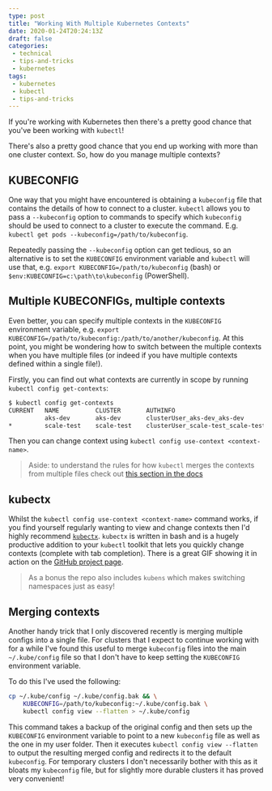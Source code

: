 ```yaml
---
type: post
title: "Working With Multiple Kubernetes Contexts"
date: 2020-01-24T20:24:13Z
draft: false
categories:
 - technical
 - tips-and-tricks
 - kubernetes
tags:
 - kubernetes
 - kubectl
 - tips-and-tricks
---
```



If you're working with Kubernetes then there's a pretty good chance that you've been working with `kubectl`!

There's also a pretty good chance that you end up working with more than one cluster context. So, how do you manage multiple contexts?

## KUBECONFIG

One way that you might have encountered is obtaining a `kubeconfig` file that contains the details of how to connect to a cluster. `kubectl` allows you to pass a `--kubeconfig` option to commands to specify which `kubeconfig` should be used to connect to a cluster to execute the command. E.g. `kubectl get pods --kubeconfig=/path/to/kubeconfig`.

Repeatedly passing the `--kubeconfig` option can get tedious, so an alternative is to set the `KUBECONFIG` environment variable and `kubectl` will use that, e.g. `export KUBECONFIG=/path/to/kubeconfig` (bash) or `$env:KUBECONFIG=c:\path\to\kubeconfig` (PowerShell).

## Multiple KUBECONFIGs, multiple contexts

Even better, you can specify multiple contexts in the `KUBECONFIG` environment variable, e.g. `export KUBECONFIG=/path/to/kubeconfig:/path/to/another/kubeconfig`. At this point, you might be wondering how to switch between the multiple contexts when you have multiple files (or indeed if you have multiple contexts defined within a single file!).

Firstly, you can find out what contexts are currently in scope by running `kubectl config get-contexts`:

```bash
$ kubectl config get-contexts
CURRENT   NAME          CLUSTER       AUTHINFO                           NAMESPACE
          aks-dev       aks-dev       clusterUser_aks-dev_aks-dev        default
*         scale-test    scale-test    clusterUser_scale-test_scale-test  loadtest
```

Then you can change context using `kubectl config use-context <context-name>`.

> Aside: to understand the rules for how `kubectl` merges the contexts from multiple files check out [this section in the docs](https://kubernetes.io/docs/concepts/configuration/organize-cluster-access-kubeconfig/#merging-kubeconfig-files)

## kubectx

Whilst the `kubectl config use-context <context-name>` command works, if you find yourself regularly wanting to view and change contexts then I'd highly recommend [`kubectx`](https://github.com/ahmetb/kubectx). `kubectx` is written in bash and is a hugely productive addition to your `kubectl` toolkit that lets you quickly change contexts (complete with tab completion). There is a great GIF showing it in action on the [GitHub project page](https://github.com/ahmetb/kubectx).

> As a bonus the repo also includes `kubens` which makes switching namespaces just as easy!

## Merging contexts

Another handy trick that I only discovered recently is merging multiple configs into a single file. For clusters that I expect to continue working with for a while I've found this useful to merge `kubeconfig` files into the main `~/.kube/config` file so that I don't have to keep setting the `KUBECONFIG` environment variable.

To do this I've used the following:

```bash
cp ~/.kube/config ~/.kube/config.bak && \
    KUBECONFIG=/path/to/kubeconfig:~/.kube/config.bak \
    kubectl config view --flatten > ~/.kube/config
```

This command takes a backup of the original config and then sets up the `KUBECONFIG` environment variable to point to a new `kubeconfig` file as well as the one in my user folder. Then it executes `kubectl config view --flatten` to output the resulting merged config and redirects it to the default `kubeconfig`. For temporary clusters I don't necessarily bother with this as it bloats my `kubeconfig` file, but for slightly more durable clusters it has proved very convenient!
